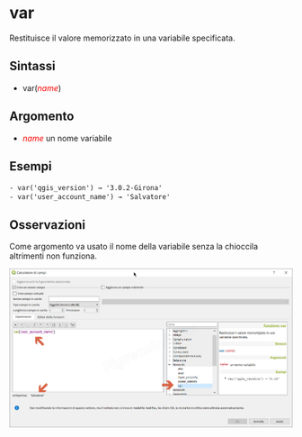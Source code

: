 # var

Restituisce il valore memorizzato in una variabile specificata.

## Sintassi

* var(*<span style="color:red;">name</span>*)

## Argomento

* *<span style="color:red;">name</span>* un nome variabile

## Esempi

```
- var('qgis_version') → '3.0.2-Girona'
- var('user_account_name') → 'Salvatore'
```

## Osservazioni

Come argomento va usato il nome della variabile senza la chioccila altrimenti non funziona.

![](../../img/generale/var1.png)
